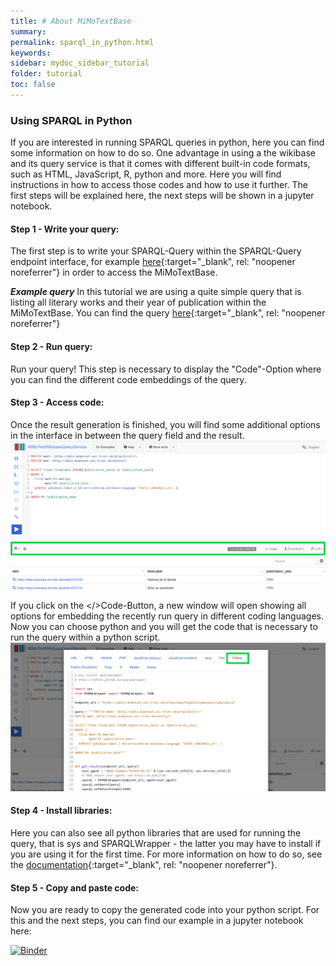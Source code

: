 ```yaml
---
title: # About MiMoTextBase
summary:
permalink: sparql_in_python.html
keywords:
sidebar: mydoc_sidebar_tutorial
folder: tutorial
toc: false
---
```


### Using SPARQL in Python

If you are interested in running SPARQL queries in python, here you can find some information on how to do so.
One advantage in using a the wikibase and its query service is that it comes with different built-in code formats, such as HTML, JavaScript, R, python and more.
Here you will find instructions in how to access those codes and how to use it further.
The first steps will be explained here, the next steps will be shown in a jupyter notebook.


#### Step 1 - Write your query:

The first step is to write your SPARQL-Query within the SPARQL-Query endpoint interface, for example [here](https://query.mimotext.uni-trier.de/){:target="\_blank", rel: "noopener noreferrer"} in order to access the MiMoTextBase.

***Example query***
In this tutorial we are using a quite simple query that is listing all literary works and their year of publication within the MiMoTextBase. You can find the query [here](https://tinyurl.com/yoa5z6ke){:target="\_blank", rel: "noopener noreferrer"}

#### Step 2 - Run query:
Run your query! This step is necessary to display the "Code"-Option where you can find the different code embeddings of the query.

#### Step 3 - Access code:
Once the result generation is finished, you will find some additional options in the interface in between the query field and the result.
![step3-1](images/sparql_python/sparql_python_step3-1.png)

If you click on the </>Code-Button, a new window will open showing all options for embedding the recently run query in different coding languages.
Now you can choose python and you will get the code that is necessary to run the query within a python script.
![step3-2](images/sparql_python/sparql_python_step3-2.png)

#### Step 4 - Install libraries:
Here you can also see all python libraries that are used for running the query, that is sys and SPARQLWrapper - the latter you may have to install if you are using it for the first time. For more information on how to do so, see the [documentation](https://sparqlwrapper.readthedocs.io/en/stable/main.html){:target="\_blank", rel: "noopener noreferrer"}.

#### Step 5 - Copy and paste code:
Now you are ready to copy the generated code into your python script. For this and the next steps, you can find our example in a jupyter notebook here:

[![Binder](https://mybinder.org/badge_logo.svg)](https://mybinder.org/v2/gh/MiMoText/MiMoTextBase_Tutorial/gh-pages?labpath=jupyter_notebook%2Fsparql_in_python.ipynb)



